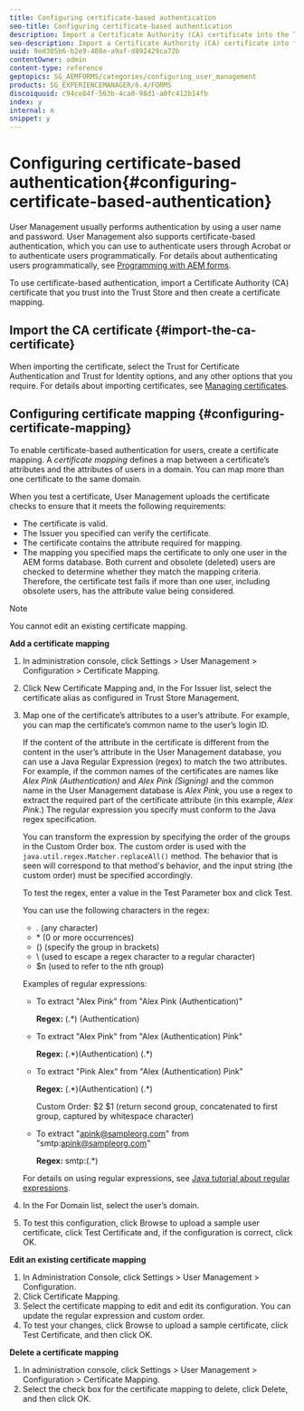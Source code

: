 ```yaml
---
title: Configuring certificate-based authentication
seo-title: Configuring certificate-based authentication
description: Import a Certificate Authority (CA) certificate into the Trust Store and create a certificate mapping for certificate-based authentication.
seo-description: Import a Certificate Authority (CA) certificate into the Trust Store and create a certificate mapping for certificate-based authentication.
uuid: 9ed305b6-b2e9-408e-a9af-d892429ca72b
contentOwner: admin
content-type: reference
geptopics: SG_AEMFORMS/categories/configuring_user_management
products: SG_EXPERIENCEMANAGER/6.4/FORMS
discoiquuid: c94ce84f-563b-4ca0-98d1-a0fc412b14fb
index: y
internal: n
snippet: y
---
```


# Configuring certificate-based authentication{#configuring-certificate-based-authentication}

User Management usually performs authentication by using a user name and password. User Management also supports certificate-based authentication, which you can use to authenticate users through Acrobat or to authenticate users programmatically. For details about authenticating users programmatically, see [Programming with AEM forms](http://www.adobe.com/go/learn_aemforms_programming_63).

To use certificate-based authentication, import a Certificate Authority (CA) certificate that you trust into the Trust Store and then create a certificate mapping.

## Import the CA certificate {#import-the-ca-certificate}

When importing the certificate, select the Trust for Certificate Authentication and Trust for Identity options, and any other options that you require. For details about importing certificates, see [Managing certificates](../../../forms/using/admin-help/certificates.md#managing-certificates).

## Configuring certificate mapping {#configuring-certificate-mapping}

To enable certificate-based authentication for users, create a certificate mapping. A *certificate mapping* defines a map between a certificate’s attributes and the attributes of users in a domain. You can map more than one certificate to the same domain.

When you test a certificate, User Management uploads the certificate checks to ensure that it meets the following requirements:

* The certificate is valid. 
* The Issuer you specified can verify the certificate. 
* The certificate contains the attribute required for mapping. 
* The mapping you specified maps the certificate to only one user in the AEM forms database. Both current and obsolete (deleted) users are checked to determine whether they match the mapping criteria. Therefore, the certificate test fails if more than one user, including obsolete users, has the attribute value being considered.

>[!NOTE]
>
>You cannot edit an existing certificate mapping.

**Add a certificate mapping**

1. In administration console, click Settings &gt; User Management &gt; Configuration &gt; Certificate Mapping.
1. Click New Certificate Mapping and, in the For Issuer list, select the certificate alias as configured in Trust Store Management.
1. Map one of the certificate’s attributes to a user’s attribute. For example, you can map the certificate’s common name to the user’s login ID.

   If the content of the attribute in the certificate is different from the content in the user’s attribute in the User Management database, you can use a Java Regular Expression (regex) to match the two attributes. For example, if the common names of the certificates are names like *Alex Pink (Authentication)* and *Alex Pink (Signing)* and the common name in the User Management database is *Alex Pink*, you use a regex to extract the required part of the certificate attribute (in this example, *Alex Pink*.) The regular expression you specify must conform to the Java regex specification.

   You can transform the expression by specifying the order of the groups in the Custom Order box. The custom order is used with the `java.util.regex.Matcher.replaceAll()` method. The behavior that is seen will correspond to that method's behavior, and the input string (the custom order) must be specified accordingly.

   To test the regex, enter a value in the Test Parameter box and click Test.

   You can use the following characters in the regex:

    * . (any character) 
    * &#42; (0 or more occurrences)
    * () (specify the group in brackets)
    * \ (used to escape a regex character to a regular character)
    * $n (used to refer to the nth group)

   Examples of regular expressions:

    * To extract "Alex Pink" from "Alex Pink (Authentication)"

      **Regex:** (.&#42;) \(Authentication\) 
    
    * To extract "Alex Pink" from "Alex (Authentication) Pink"

      **Regex:** (.&#42;)\(Authentication\) (.&#42;)
    
    * To extract "Pink Alex" from "Alex (Authentication) Pink"

      **Regex:** (.&#42;)\(Authentication\) (.&#42;)

      Custom Order: $2 $1 (return second group, concatenated to first group, captured by whitespace character)
    
    * To extract "apink@sampleorg.com" from "smtp:apink@sampleorg.com"

      **Regex:** smtp:(.&#42;)

   For details on using regular expressions, see [Java tutorial about regular expressions](http://java.sun.com/docs/books/tutorial/essential/regex/). 

1. In the For Domain list, select the user’s domain.
1. To test this configuration, click Browse to upload a sample user certificate, click Test Certificate and, if the configuration is correct, click OK.

**Edit an existing certificate mapping**

1. In Administration Console, click Settings &gt; User Management &gt; Configuration.
1. Click Certificate Mapping. 
1. Select the certificate mapping to edit and edit its configuration. You can update the regular expression and custom order.
1. To test your changes, click Browse to upload a sample certificate, click Test Certificate, and then click OK.

**Delete a certificate mapping**

1. In administration console, click Settings &gt; User Management &gt; Configuration &gt; Certificate Mapping.
1. Select the check box for the certificate mapping to delete, click Delete, and then click OK.

